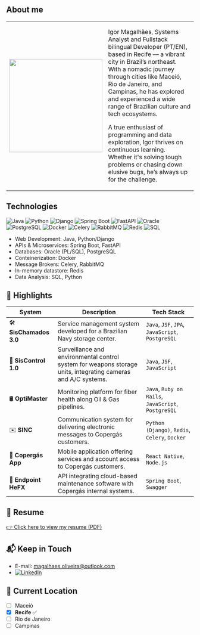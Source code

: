 ## About me

<table style="border: none; border-collapse: collapse;">
  <tr>
    <td style="border: none;">
      <img src="https://github.com/user-attachments/assets/e47ccaee-3d1b-422b-9578-316a715ad172" width="250"/>
    </td>
    <td style="border: none;">
      <p>Igor Magalhães, Systems Analyst and Fullstack bilingual Developer (PT/EN), based in Recife — a vibrant city in Brazil’s northeast. With a nomadic journey through cities like Maceió, Rio de Janeiro, and Campinas, he has explored and experienced a wide range of Brazilian culture and tech ecosystems.</p>

<p>A true enthusiast of programming and data exploration, Igor thrives on continuous learning. Whether it's solving tough problems or chasing down elusive bugs, he’s always up for the challenge.</p>
    </td>
  </tr>
</table>

## Technologies

![Java](https://img.shields.io/badge/Java-007396?style=for-the-badge&logo=java&logoColor=white)
![Python](https://img.shields.io/badge/Python-3776AB?style=for-the-badge&logo=python&logoColor=white)
![Django](https://img.shields.io/badge/Django-092E20?style=for-the-badge&logo=django&logoColor=white)
![Spring Boot](https://img.shields.io/badge/Spring%20Boot-6DB33F?style=for-the-badge&logo=spring-boot&logoColor=white)
![FastAPI](https://img.shields.io/badge/FastAPI-009688?style=for-the-badge&logo=fastapi&logoColor=white)
![Oracle](https://img.shields.io/badge/Oracle-F80000?style=for-the-badge&logo=oracle&logoColor=white)
![PostgreSQL](https://img.shields.io/badge/PostgreSQL-316192?style=for-the-badge&logo=postgresql&logoColor=white)
![Docker](https://img.shields.io/badge/Docker-2496ED?style=for-the-badge&logo=docker&logoColor=white)
![Celery](https://img.shields.io/badge/Celery-3782A1?style=for-the-badge&logo=celery&logoColor=white)
![RabbitMQ](https://img.shields.io/badge/RabbitMQ-FF6600?style=for-the-badge&logo=rabbitmq&logoColor=white)
![Redis](https://img.shields.io/badge/Redis-DC382D?style=for-the-badge&logo=redis&logoColor=white)
![SQL](https://img.shields.io/badge/SQL-00758F?style=for-the-badge&logo=database&logoColor=white)

- Web Development: Java, Python/Django
- APIs & Microservices: Spring Boot, FastAPI
- Databases: Oracle (PL/SQL), PostgreSQL
- Conteinerization: Docker
- Message Brokers: Celery, RabbitMQ
- In-memory datastore: Redis
- Data Analysis: SQL, Python

## 🚀 Highlights

| System            | Description                                                                                                               | Tech Stack                                                   |
|-------------------|---------------------------------------------------------------------------------------------------------------------------|--------------------------------------------------------------|
| 🛠️ **SisChamados 3.0** | Service management system developed for a Brazilian Navy storage center.                                                  | `Java`, `JSF`, `JPA`, `JavaScript`, `PostgreSQL`            |
| 🎥 **SisControl 1.0**  | Surveillance and environmental control system for weapons storage units, integrating cameras and A/C systems.         | `Java`, `JSF`, `JavaScript`                                 |
| 🛢️ **OptiMaster**      | Monitoring platform for fiber health along Oil & Gas pipelines.                                                       | `Java`, `Ruby on Rails`, `JavaScript`, `PostgreSQL`         |
| ✉️ **SINC**            | Communication system for delivering electronic messages to Copergás customers.                                         | `Python (Django)`, `Redis`, `Celery`, `Docker`              |
| 📱 **Copergás App**    | Mobile application offering services and account access to Copergás customers.                                         | `React Native`, `Node.js`                                   |
| 🔧 **Endpoint HeFX**   | API integrating cloud-based maintenance software with Copergás internal systems.                                       | `Spring Boot`, `Swagger`                                    |

## 📄 Resume

[👉 Click here to view my resume (PDF)](https://github.com/imoliveira88/imoliveira88/blob/main/resume-en-11FEV2025.pdf)

## 📬 Keep in Touch

- E-mail: [magalhaes.oliveira@outlook.com](mailto:magalhaes.oliveira@outlook.com)
- [![LinkedIn](https://img.shields.io/badge/LinkedIn-Igor%20Magalhães-blue?style=flat&logo=linkedin)](https://www.linkedin.com/in/igor-magalh%C3%A3es-101b63234/)

## 📍 Current Location

- [ ] Maceió  
- [x] **Recife** ✅  
- [ ] Rio de Janeiro  
- [ ] Campinas
<!---
imoliveira88/imoliveira88 is a ✨ special ✨ repository because its `README.md` (this file) appears on your GitHub profile.
You can click the Preview link to take a look at your changes.
--->
